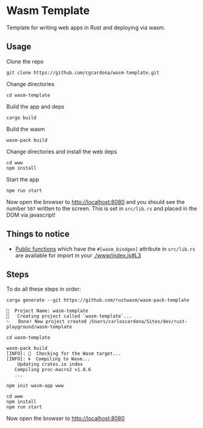 # Wasm Template

Template for writing web apps in Rust and deploying via wasm.

## Usage

Clone the repo

```
git clone https://github.com/cgcardona/wasm-template.git
```

Change directories

```
cd wasm-template
```

Build the app and deps

```
cargo build
```

Build the wasm

```
wasm-pack build
```

Change directories and install the web deps

```
cd www
npm install
```

Start the app

```
npm run start
```

Now open the browser to [http://localhost:8080](http://localhost:8080) and you should see the number `507` written to the screen. This is set in `src/lib.rs` and placed in the DOM via javascript!

## Things to notice

- [Public functions](./src/lib.rs#L16) which have the `#[wasm_bindgen]` attribute in `src/lib.rs` are available for import in your [./www/index.js#L3](https://github.com/cgcardona/wasm-template/blob/master/www/index.js#L3)

## Steps

To do all these steps in order:

```
cargo generate --git https://github.com/rustwasm/wasm-pack-template

🤷  Project Name: wasm-template
🔧   Creating project called `wasm-template`...
✨   Done! New project created /Users/carloscardona/Sites/dev/rust-playground/wasm-template

cd wasm-template

wasm-pack build
[INFO]: 🎯  Checking for the Wasm target...
[INFO]: 🌀  Compiling to Wasm...
    Updating crates.io index
   Compiling proc-macro2 v1.0.6
   ...

npm init wasm-app www

cd www
npm install
npm run start
```

Now open the browser to [http://localhost:8080](http://localhost:8080)

